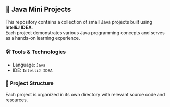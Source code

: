 ## 🧩 Java Mini Projects

This repository contains a collection of small Java projects built using **IntelliJ IDEA**.  
Each project demonstrates various Java programming concepts and serves as a hands-on learning experience.

### 🛠️ Tools & Technologies
- Language: `Java`
- IDE: `IntelliJ IDEA`

### 📁 Project Structure
Each project is organized in its own directory with relevant source code and resources.

